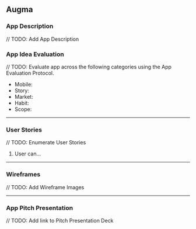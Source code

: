 ## Augma

### App Description
// TODO: Add App Description

### App Idea Evaluation
// TODO: Evaluate app across the following categories using the App Evaluation Protocol.

- Mobile:
- Story:
- Market:
- Habit:
- Scope:

---

### User Stories
// TODO: Enumerate User Stories
1. User can...

---

### Wireframes
// TODO: Add Wireframe Images

---

### App Pitch Presentation
// TODO: Add link to Pitch Presentation Deck
